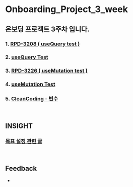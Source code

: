 # Onboarding_Project_3_week

## 온보딩 프로젝트 3주차 입니다.

### 1. [RPD-3208 ( useQuery test )](https://github.com/twinnylab/taras-web/pull/187)
### 2. [useQuery Test](https://github.com/yechanTW/Onboarding_Project/tree/main/ONBOARDING_PROJECT_3_WEEK/useQuery%20Test)
### 3. [RPD-3226 ( useMutation test )]()
### 4. [useMutation Test](https://github.com/yechanTW/Onboarding_Project/tree/main/ONBOARDING_PROJECT_3_WEEK/useMutation_Test)
### 5. [CleanCoding - 변수](https://github.com/yechanTW/CleanCoding)

</br>

## INSIGHT

### [목표 설정 관련 글](https://brunch.co.kr/@xharleskim/112)

</br>

## Feedback
- 
